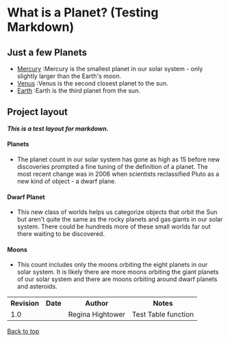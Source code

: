 # What is a Planet? (Testing Markdown)


## Just a few Planets
* [Mercury](https://solarsystem.nasa.gov/planets/profile.cfm?Object=Mercury) :Mercury is the smallest planet in our solar system - only slightly larger than the Earth's moon.
* [Venus](https://solarsystem.nasa.gov/planets/profile.cfm?Object=Venus) :Venus is the second closest planet to the sun.
* [Earth](https://solarsystem.nasa.gov/planets/profile.cfm?Object=Earth) :Earth is the third planet from the sun.

## Project layout
**_This is a test layout for markdown_.**

#### Planets
* The planet count in our solar system has gone as high as 15 before new discoveries prompted a fine tuning of the definition of a planet. The most recent change was in 2006 when scientists reclassified Pluto as a new kind of object - a dwarf plane.

#### Dwarf Planet
* This new class of worlds helps us categorize objects that orbit the Sun but aren't quite the same as the rocky planets and gas giants in our solar system. There could be hundreds more of these small worlds far out there waiting to be discovered.

#### Moons
* This count includes only the moons orbiting the eight planets in our solar system. It is likely there are more moons orbiting the giant planets of our solar system and there are moons orbiting around dwarf planets and asteroids.

<html>
<table>
<tr>
<th>Revision</th>
<th>Date</th>
<th>Author</th>
<th>Notes</th>
</tr>

<tr>
<td>1.0</td> <td></td> <td>Regina Hightower</td><td>Test Table function</td></tr>
</table>
</html>

<a href="#top">Back to top</a>
